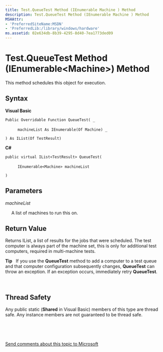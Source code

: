 ```yaml
---
title: Test.QueueTest Method (IEnumerable Machine ) Method
description: Test.QueueTest Method (IEnumerable Machine ) Method
MSHAttr:
- 'PreferredSiteName:MSDN'
- 'PreferredLib:/library/windows/hardware'
ms.assetid: 02e634db-8b39-4295-8d40-7ea1773ded09
---
```


# Test.QueueTest Method (IEnumerable&lt;Machine&gt;) Method


This method schedules this object for execution.

## <span id="Syntax"></span><span id="syntax"></span><span id="SYNTAX"></span>Syntax


**Visual Basic**

`Public Overridable Function QueueTest( _`

          `machineList As IEnumerable(Of Machine) _`

`) As IList(Of TestResult)`

**C#**

`public virtual IList<TestResult> QueueTest(`

          `IEnumerable<Machine> machineList`

`) `

## <span id="Parameters"></span><span id="parameters"></span><span id="PARAMETERS"></span>Parameters


*machineList*

     A list of machines to run this on.

## <span id="Return_Value"></span><span id="return_value"></span><span id="RETURN_VALUE"></span>Return Value


Returns IList, a list of results for the jobs that were scheduled. The test computer is always part of the machine set, this is only for additional test computers, required in multi-machine tests.

**Tip**  
If you use the **QueueTest** method to add a computer to a test queue and that computer configuration subsequently changes, **QueueTest** can throw an exception. If an exception occurs, immediately retry **QueueTest**.

 

## <span id="Thread_Safety"></span><span id="thread_safety"></span><span id="THREAD_SAFETY"></span>Thread Safety


Any public static (**Shared** in Visual Basic) members of this type are thread safe. Any instance members are not guaranteed to be thread safe.

 

 

[Send comments about this topic to Microsoft](mailto:wsddocfb@microsoft.com?subject=Documentation%20feedback%20%5Bp_hlk_om\p_hlk_om%5D:%20Test.QueueTest%20Method%20%28IEnumerable%3CMachine%3E%29%20Method%20%20RELEASE:%20%288/1/2017%29&body=%0A%0APRIVACY%20STATEMENT%0A%0AWe%20use%20your%20feedback%20to%20improve%20the%20documentation.%20We%20don't%20use%20your%20email%20address%20for%20any%20other%20purpose,%20and%20we'll%20remove%20your%20email%20address%20from%20our%20system%20after%20the%20issue%20that%20you're%20reporting%20is%20fixed.%20While%20we're%20working%20to%20fix%20this%20issue,%20we%20might%20send%20you%20an%20email%20message%20to%20ask%20for%20more%20info.%20Later,%20we%20might%20also%20send%20you%20an%20email%20message%20to%20let%20you%20know%20that%20we've%20addressed%20your%20feedback.%0A%0AFor%20more%20info%20about%20Microsoft's%20privacy%20policy,%20see%20http://privacy.microsoft.com/en-us/default.aspx. "Send comments about this topic to Microsoft")




